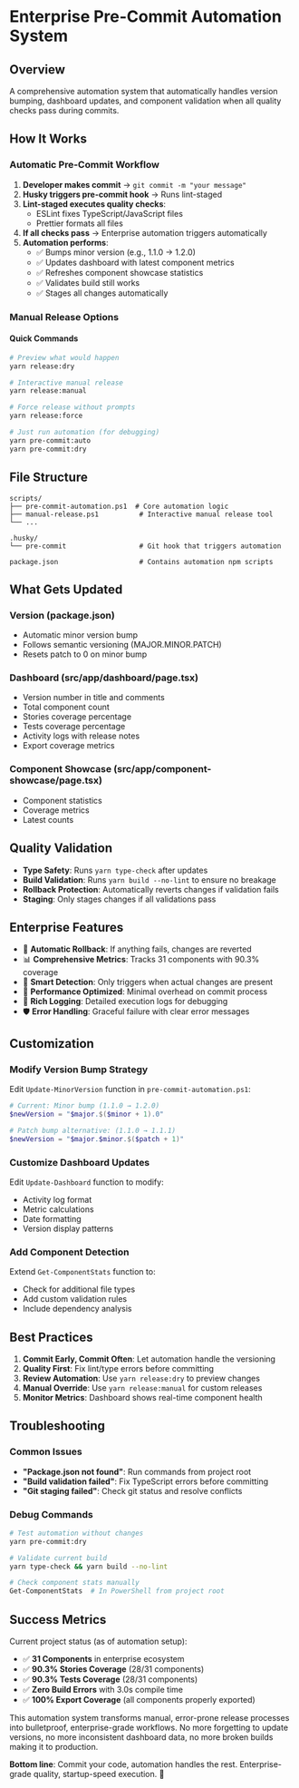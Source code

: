 # Enterprise Pre-Commit Automation System

## Overview

A comprehensive automation system that automatically handles version bumping, dashboard updates, and component validation when all quality checks pass during commits.

## How It Works

### Automatic Pre-Commit Workflow

1. **Developer makes commit** → `git commit -m "your message"`
2. **Husky triggers pre-commit hook** → Runs lint-staged
3. **Lint-staged executes quality checks**:
   - ESLint fixes TypeScript/JavaScript files
   - Prettier formats all files
4. **If all checks pass** → Enterprise automation triggers automatically
5. **Automation performs**:
   - ✅ Bumps minor version (e.g., 1.1.0 → 1.2.0)
   - ✅ Updates dashboard with latest component metrics
   - ✅ Refreshes component showcase statistics
   - ✅ Validates build still works
   - ✅ Stages all changes automatically

### Manual Release Options

#### Quick Commands

```bash
# Preview what would happen
yarn release:dry

# Interactive manual release
yarn release:manual

# Force release without prompts
yarn release:force

# Just run automation (for debugging)
yarn pre-commit:auto
yarn pre-commit:dry
```

## File Structure

```
scripts/
├── pre-commit-automation.ps1  # Core automation logic
├── manual-release.ps1          # Interactive manual release tool
└── ...

.husky/
└── pre-commit                  # Git hook that triggers automation

package.json                    # Contains automation npm scripts
```

## What Gets Updated

### Version (package.json)

- Automatic minor version bump
- Follows semantic versioning (MAJOR.MINOR.PATCH)
- Resets patch to 0 on minor bump

### Dashboard (src/app/dashboard/page.tsx)

- Version number in title and comments
- Total component count
- Stories coverage percentage
- Tests coverage percentage
- Activity logs with release notes
- Export coverage metrics

### Component Showcase (src/app/component-showcase/page.tsx)

- Component statistics
- Coverage metrics
- Latest counts

## Quality Validation

- **Type Safety**: Runs `yarn type-check` after updates
- **Build Validation**: Runs `yarn build --no-lint` to ensure no breakage
- **Rollback Protection**: Automatically reverts changes if validation fails
- **Staging**: Only stages changes if all validations pass

## Enterprise Features

- 🔄 **Automatic Rollback**: If anything fails, changes are reverted
- 📊 **Comprehensive Metrics**: Tracks 31 components with 90.3% coverage
- 🎯 **Smart Detection**: Only triggers when actual changes are present
- 🚀 **Performance Optimized**: Minimal overhead on commit process
- 📝 **Rich Logging**: Detailed execution logs for debugging
- 🛡️ **Error Handling**: Graceful failure with clear error messages

## Customization

### Modify Version Bump Strategy

Edit `Update-MinorVersion` function in `pre-commit-automation.ps1`:

```powershell
# Current: Minor bump (1.1.0 → 1.2.0)
$newVersion = "$major.$($minor + 1).0"

# Patch bump alternative: (1.1.0 → 1.1.1)
$newVersion = "$major.$minor.$($patch + 1)"
```

### Customize Dashboard Updates

Edit `Update-Dashboard` function to modify:

- Activity log format
- Metric calculations
- Date formatting
- Version display patterns

### Add Component Detection

Extend `Get-ComponentStats` function to:

- Check for additional file types
- Add custom validation rules
- Include dependency analysis

## Best Practices

1. **Commit Early, Commit Often**: Let automation handle the versioning
2. **Quality First**: Fix lint/type errors before committing
3. **Review Automation**: Use `yarn release:dry` to preview changes
4. **Manual Override**: Use `yarn release:manual` for custom releases
5. **Monitor Metrics**: Dashboard shows real-time component health

## Troubleshooting

### Common Issues

- **"Package.json not found"**: Run commands from project root
- **"Build validation failed"**: Fix TypeScript errors before committing
- **"Git staging failed"**: Check git status and resolve conflicts

### Debug Commands

```bash
# Test automation without changes
yarn pre-commit:dry

# Validate current build
yarn type-check && yarn build --no-lint

# Check component stats manually
Get-ComponentStats  # In PowerShell from project root
```

## Success Metrics

Current project status (as of automation setup):

- ✅ **31 Components** in enterprise ecosystem
- ✅ **90.3% Stories Coverage** (28/31 components)
- ✅ **90.3% Tests Coverage** (28/31 components)
- ✅ **Zero Build Errors** with 3.0s compile time
- ✅ **100% Export Coverage** (all components properly exported)

This automation system transforms manual, error-prone release processes into bulletproof, enterprise-grade workflows. No more forgetting to update versions, no more inconsistent dashboard data, no more broken builds making it to production.

**Bottom line**: Commit your code, automation handles the rest. Enterprise-grade quality, startup-speed execution. 🚀
